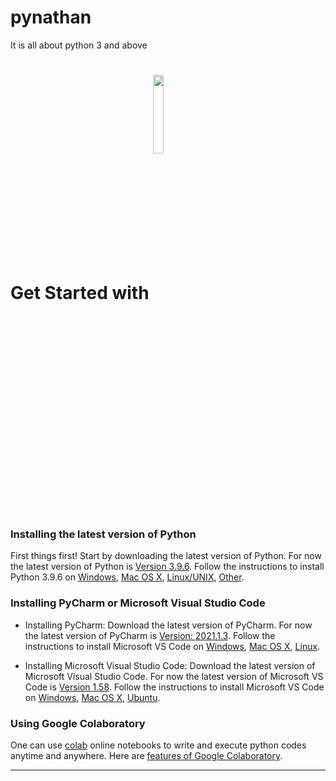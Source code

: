 # pynathan
It is all about python 3 and above

# Get Started with <img align="center" src="https://www.python.org/static/community_logos/python-logo-generic.svg" width="18%" height="18%">

### Installing the latest version of Python

First things first! Start by downloading the latest version of Python. For now the latest version of Python is [Version 3.9.6](https://www.python.org/downloads/). Follow the instructions to install Python 3.9.6 on [Windows](https://www.python.org/downloads/windows/), [Mac OS X](https://www.python.org/downloads/mac-osx/), [Linux/UNIX](https://www.python.org/downloads/source/), [Other](https://www.python.org/download/other/).

### Installing PyCharm or Microsoft Visual Studio Code

- Installing PyCharm: Download the latest version of PyCharm. For now the latest version of PyCharm is [Version: 2021.1.3](https://www.jetbrains.com/pycharm/download/). Follow the instructions to install Microsoft VS Code on [Windows](https://www.jetbrains.com/pycharm/download/download-thanks.html?platform=windows&code=PCC), [Mac OS X](https://www.jetbrains.com/pycharm/download/download-thanks.html?platform=mac&code=PCC), [Linux](https://www.jetbrains.com/pycharm/download/download-thanks.html?platform=linux&code=PCC).

- Installing Microsoft Visual Studio Code: Download the latest version of Microsoft Visual Studio Code. For now the latest version of Microsoft VS Code is [Version 1.58](https://code.visualstudio.com/updates). Follow the instructions to install Microsoft VS Code on [Windows](https://code.visualstudio.com/docs/?dv=win), [Mac OS X](https://code.visualstudio.com/docs/?dv=osx), [Ubuntu](https://code.visualstudio.com/docs/?dv=linux64_deb).

### Using Google Colaboratory 

One can use [colab](https://colab.research.google.com/notebooks/) online notebooks to write and execute python codes anytime and anywhere. Here are [features of Google Colaboratory](https://colab.research.google.com/notebooks/basic_features_overview.ipynb).

<hr>
